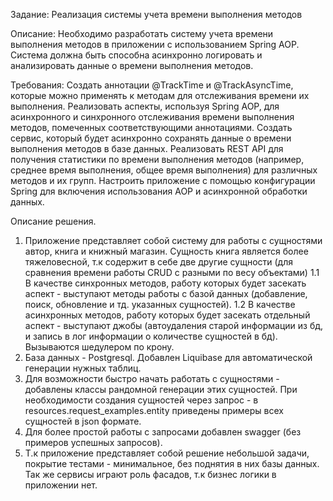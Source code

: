 Задание: Реализация системы учета времени выполнения методов

Описание:
Необходимо разработать систему учета времени выполнения методов в приложении с использованием Spring AOP. Система должна быть способна асинхронно логировать и анализировать данные о времени выполнения методов.

Требования:
Создать аннотации @TrackTime и @TrackAsyncTime, которые можно применять к методам для отслеживания времени их выполнения.
Реализовать аспекты, используя Spring AOP, для асинхронного и синхронного отслеживания времени выполнения методов, помеченных соответствующими аннотациями.
Создать сервис, который будет асинхронно сохранять данные о времени выполнения методов в базе данных.
Реализовать REST API для получения статистики по времени выполнения методов (например, среднее время выполнения, общее время выполнения) для различных методов и их групп.
Настроить приложение с помощью конфигурации Spring для включения использования AOP и асинхронной обработки данных.

Описание решения.
1. Приложение представляет собой систему для работы с сущностями автор, книга и книжный магазин. Сущность книга является более тяжеловесной, т.к содержит в себе две другие сущности (для сравнения времени работы CRUD с разными по весу объектами)
	1.1 В качестве синхронных методов, работу которых будет засекать аспект - выступают методы работы с базой данных (добавление, поиск, обновление и тд. указанных сущностей).
	1.2 В качестве асинхронных методов, работу которых будет засекать отдельный аспект - выступают джобы (автоудаления старой информации из бд, и запись в лог информации о количестве сущностей в бд). Вызываются шедулером по крону.
2. База данных - Postgresql. Добавлен Liquibase для автоматической генерации нужных таблиц. 
3. Для возможности быстро начать работать с сущностями - добавлены классы рандомной генерации этих сущностей. При необходимости создания сущностей через запрос - в resources.request_examples.entity приведены примеры всех сущностей в json формате.
4. Для более простой работы с запросами добавлен swagger (без примеров успешных запросов). 
5. Т.к приложение представляет собой решение небольшой задачи, покрытие тестами - минимальное, без поднятия в них базы данных. Так же сервисы играют роль фасадов, т.к бизнес логики в приложении нет.

